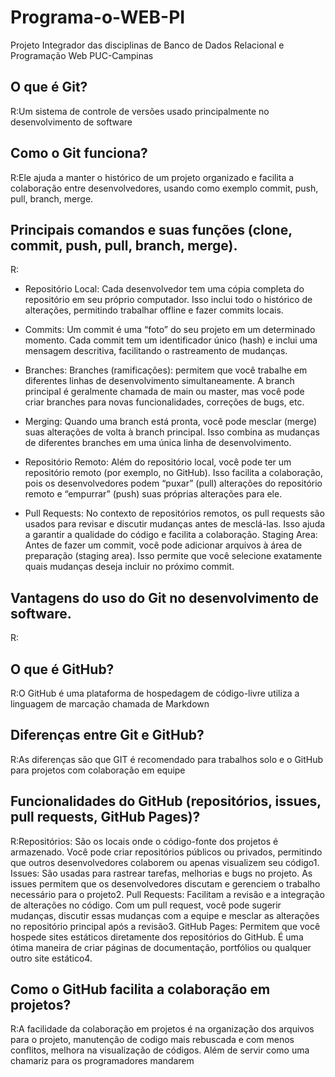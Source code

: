 # Programa-o-WEB-PI
 Projeto Integrador das disciplinas de Banco de Dados Relacional e Programação Web PUC-Campinas



## O que é Git?
  R:Um sistema de controle de versões usado principalmente no desenvolvimento de software 
## Como o Git funciona?
R:Ele ajuda a manter o histórico de um projeto organizado e facilita a colaboração entre desenvolvedores, usando como exemplo commit, push, pull, branch, merge.

## Principais comandos e suas funções (clone, commit, push, pull, branch, merge).
  R: 
  - Repositório Local: Cada desenvolvedor tem uma cópia completa do repositório em seu próprio computador. Isso inclui todo o histórico de alterações, permitindo trabalhar offline e fazer commits locais.
 	
- Commits: Um commit é uma “foto” do seu projeto em um determinado momento. Cada commit tem um identificador único (hash) e inclui uma mensagem descritiva, facilitando o rastreamento de mudanças.

 - Branches: Branches (ramificações): permitem que você trabalhe em diferentes linhas de desenvolvimento simultaneamente. A branch principal é geralmente chamada de main ou master, mas você pode criar branches para novas funcionalidades, correções de bugs, etc.
- Merging: Quando uma branch está pronta, você pode mesclar (merge) suas alterações de volta à branch principal. Isso combina as mudanças de diferentes branches em uma única linha de desenvolvimento.
- Repositório Remoto: Além do repositório local, você pode ter um repositório remoto (por exemplo, no GitHub). Isso facilita a colaboração, pois os desenvolvedores podem “puxar” (pull) alterações do repositório remoto e “empurrar” (push) suas próprias alterações para ele.
- Pull Requests: No contexto de repositórios remotos, os pull requests são usados para revisar e discutir mudanças antes de mesclá-las. Isso ajuda a garantir a qualidade do código e facilita a colaboração.
Staging Area: Antes de fazer um commit, você pode adicionar arquivos à área de preparação (staging area). Isso permite que você selecione exatamente quais mudanças deseja incluir no próximo commit.

## Vantagens do uso do Git no desenvolvimento de software.
R:


## O que é GitHub?

R:O GitHub é uma  plataforma de hospedagem de código-livre utiliza a linguagem de marcação chamada de Markdown 

## Diferenças entre Git e GitHub?

R:As diferenças são que GIT é recomendado para trabalhos solo e o GitHub para projetos com colaboração em equipe

## Funcionalidades do GitHub (repositórios, issues, pull requests, GitHub Pages)?

R:Repositórios: São os locais onde o código-fonte dos projetos é armazenado. Você pode criar repositórios públicos ou privados, permitindo que outros desenvolvedores colaborem ou apenas visualizem seu código1.
Issues: São usadas para rastrear tarefas, melhorias e bugs no projeto. As issues permitem que os desenvolvedores discutam e gerenciem o trabalho necessário para o projeto2.
Pull Requests: Facilitam a revisão e a integração de alterações no código. Com um pull request, você pode sugerir mudanças, discutir essas mudanças com a equipe e mesclar as alterações no repositório principal após a revisão3.
GitHub Pages: Permitem que você hospede sites estáticos diretamente dos repositórios do GitHub. É uma ótima maneira de criar páginas de documentação, portfólios ou qualquer outro site estático4.

## Como o GitHub facilita a colaboração em projetos?
	
R:A facilidade da colaboração em projetos é na organização dos arquivos para o projeto, manutenção de codigo mais rebuscada e com menos conflitos, melhora na visualização de códigos. Além de servir como uma chamariz para os programadores mandarem 

